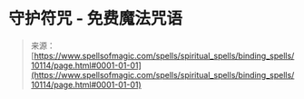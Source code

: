 <!--yml

category: 未分类

date: 2024-06-12 18:46:44

-->

# 守护符咒 - 免费魔法咒语

> 来源：[https://www.spellsofmagic.com/spells/spiritual_spells/binding_spells/10114/page.html#0001-01-01](https://www.spellsofmagic.com/spells/spiritual_spells/binding_spells/10114/page.html#0001-01-01)
